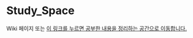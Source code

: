 # Study_Space
Wiki 페이지 또는 [이 링크를 누르면 공부한 내용을 정리하는 공간으로 이동합니다.](https://github.com/Songwooseok123/Study_Space/wiki)
